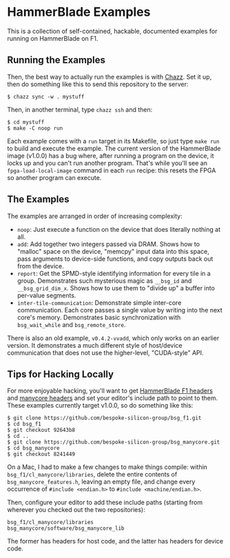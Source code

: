 HammerBlade Examples
====================

This is a collection of self-contained, hackable, documented examples for running on HammerBlade on F1.


Running the Examples
--------------------

Then, the best way to actually run the examples is with [Chazz][].
Set it up, then do something like this to send this repository to the server:

    $ chazz sync -w . mystuff

Then, in another terminal, type `chazz ssh` and then:

    $ cd mystuff
    $ make -C noop run

Each example comes with a `run` target in its Makefile, so just type `make run` to build and execute the example.
The current version of the HammerBlade image (v1.0.0) has a bug where, after running a program on the device, it locks up and you can't run another program.
That's while you'll see an `fpga-load-local-image` command in each `run` recipe: this resets the FPGA so another program can execute.

[chazz]: https://github.com/cucapra/chazz


The Examples
------------

The examples are arranged in order of increasing complexity:

- `noop`: Just execute a function on the device that does literally nothing at all.
- `add`: Add together two integers passed via DRAM. Shows how to "malloc" space on the device, "memcpy" input data into this space, pass arguments to device-side functions, and copy outputs back out from the device.
- `report`: Get the SPMD-style identifying information for every tile in a group. Demonstrates such mysterious magic as `__bsg_id` and `__bsg_grid_dim_x`. Shows how to use them to "divide up" a buffer into per-value segments.
- `inter-tile-communication`: Demonstrate simple inter-core communication. Each core passes a single value by writing into the next core's memory. Demonstrates basic synchronization with `bsg_wait_while` and `bsg_remote_store`. 

There is also an old example, `v0.4.2-vvadd`, which only works on an earlier version. It demonstrates a much different style of host/device communication that does not use the higher-level, "CUDA-style" API.


Tips for Hacking Locally
------------------------

For more enjoyable hacking, you'll want to get [HammerBlade F1 headers][hbf1lib] and [manycore headers][mclib] and set your editor's include path to point to them.
These examples currently target v1.0.0, so do something like this:

    $ git clone https://github.com/bespoke-silicon-group/bsg_f1.git
    $ cd bsg_f1
    $ git checkout 92643b8
    $ cd ..
    $ git clone https://github.com/bespoke-silicon-group/bsg_manycore.git
    $ cd bsg_manycore
    $ git checkout 8241449

On a Mac, I had to make a few changes to make things compile: within `bsg_f1/cl_manycore/libraries`, delete the entire contents of `bsg_manycore_features.h`, leaving an empty file, and change every occurrence of `#include <endian.h>` to `#include <machine/endian.h>`.

Then, configure your editor to add these include paths (starting from wherever you checked out the two repositories):

    bsg_f1/cl_manycore/libraries
    bsg_manycore/software/bsg_manycore_lib

The former has headers for host code, and the latter has headers for device code.

[hbf1lib]: https://github.com/bespoke-silicon-group/bsg_f1/tree/master/cl_manycore/libraries
[mclib]: https://github.com/bespoke-silicon-group/bsg_manycore/tree/master/software/bsg_manycore_lib
